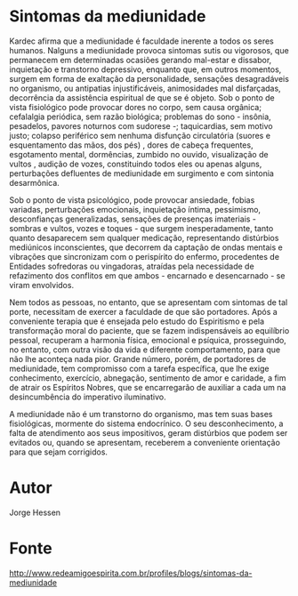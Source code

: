 # Sintomas da mediunidade

Kardec afirma que a mediunidade é faculdade inerente a todos os seres humanos. Nalguns a mediunidade provoca sintomas sutis ou vigorosos, que permanecem em determinadas ocasiões gerando mal-estar e dissabor, inquietação e transtorno depressivo, enquanto que, em outros momentos, surgem em forma de exaltação da personalidade, sensações desagradáveis no organismo, ou antipatias injustificáveis, animosidades mal disfarçadas, decorrência da assistência espiritual de que se é objeto.
Sob o ponto de vista fisiológico pode provocar dores no corpo, sem causa orgânica; cefalalgia periódica, sem razão biológica; problemas do sono - insônia, pesadelos, pavores noturnos com sudorese -; taquicardias, sem motivo justo; colapso periférico sem nenhuma disfunção circulatória (suores e esquentamento das mãos, dos pés) , dores de cabeça frequentes, esgotamento mental, dormências, zumbido no ouvido, visualização de vultos , audição de vozes, constituindo todos eles ou apenas alguns, perturbações defluentes de mediunidade em surgimento e com sintonia desarmônica.

Sob o ponto de vista psicológico, pode provocar ansiedade, fobias variadas, perturbações emocionais, inquietação íntima, pessimismo, desconfianças generalizadas, sensações de presenças imateriais - sombras e vultos, vozes e toques - que surgem inesperadamente, tanto quanto desaparecem sem qualquer medicação, representando distúrbios mediúnicos inconscientes, que decorrem da captação de ondas mentais e vibrações que sincronizam com o perispírito do enfermo, procedentes de Entidades sofredoras ou vingadoras, atraídas pela necessidade de refazimento dos conflitos em que ambos - encarnado e desencarnado - se viram envolvidos.

Nem todos as pessoas, no entanto, que se apresentam com sintomas de tal porte, necessitam de exercer a faculdade de que são portadores. Após a conveniente terapia que é ensejada pelo estudo do Espiritismo e pela transformação moral do paciente, que se fazem indispensáveis ao equilíbrio pessoal, recuperam a harmonia física, emocional e psíquica, prosseguindo, no entanto, com outra visão da vida e diferente comportamento, para que não lhe aconteça nada pior.
Grande número, porém, de portadores de mediunidade, tem compromisso com a tarefa específica, que lhe exige conhecimento, exercício, abnegação, sentimento de amor e caridade, a fim de atrair os Espíritos Nobres, que se encarregarão de auxiliar a cada um na desincumbência do imperativo iluminativo.

A mediunidade não é um transtorno do organismo, mas tem suas bases fisiológicas, mormente do sistema endocrínico. O seu desconhecimento, a falta de atendimento aos seus impositivos, geram distúrbios que podem ser evitados ou, quando se apresentam, receberem a conveniente orientação para que sejam corrigidos.

# Autor
Jorge Hessen
 
# Fonte
http://www.redeamigoespirita.com.br/profiles/blogs/sintomas-da-mediunidade